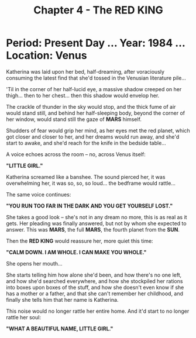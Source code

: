 ﻿---
title: Chapter 4 - The RED KING
excerpt: Chapter of the Red King.
permalink: /red-king-title/
sidebar:
  nav: "king"
---
# Period: Present Day … Year: 1984 … Location: Venus

Katherina was laid upon her bed, half-dreaming, after voraciously consuming the latest find that she'd tossed in the Venusian literature pile…

'Til in the corner of her half-lucid eye, a massive shadow creeped on her thigh… then to her chest… then this shadow would envelop her.

The crackle of thunder in the sky would stop, and the thick fume of air would stand still, and behind her half-sleeping body, beyond the corner of her window, would stand still the gaze of **MARS** himself.

Shudders of fear would grip her mind, as her eyes met the red planet, which got closer and closer to her, and her dreams would run away, and she'd start to awake, and she'd reach for the knife in the bedside table…

A voice echoes across the room – no, across Venus itself:

**"LITTLE GIRL."**

Katherina screamed like a banshee. The sound pierced her, it was overwhelming her, it was so, so, so loud... the bedframe would rattle…

The same voice continues:

**"YOU RUN TOO FAR IN THE DARK AND YOU GET YOURSELF LOST."**

She takes a good look – she's not in any dream no more, this is as real as it gets. Her pleading was finally answered, but not by whom she expected to answer. This was **MARS**, the full **MARS**, the fourth planet from the **SUN**.

Then the **RED KING** would reassure her, more quiet this time:

**"CALM DOWN. I AM WHOLE. I CAN MAKE YOU WHOLE."**

She opens her mouth…

She starts telling him how alone she'd been, and how there's no one left, and how she'd searched everywhere, and how she stockpiled her rations into boxes upon boxes of the stuff, and how she doesn't even know if she has a mother or a father, and that she can't remember her childhood, and finally she tells him that her name is Katherina.

This noise would no longer rattle her entire home. And it'd start to no longer rattle her soul:

**"WHAT A BEAUTIFUL NAME, LITTLE GIRL."**


